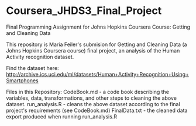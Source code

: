 # Coursera_JHDS3_Final_Project
Final Programming Assignment for Johns Hopkins Coursera Course: Getting and Cleaning Data

This repository is Maria Feiler's submision for Getting and Cleaning Data (a Johns Hopkins Coursera course) final project, an analysis of the Human Activity recognition dataset.

Find the dataset here: http://archive.ics.uci.edu/ml/datasets/Human+Activity+Recognition+Using+Smartphones

Files in this Repository:
CodeBook.md - a code book describing the variables, data, transformations, and other steps to cleaning the above dataset.
run_analysis.R - cleans the above dataset according to the final project's requirements (see CodeBook.md)
FinalData.txt - the cleaned data export produced when running run_analysis.R

